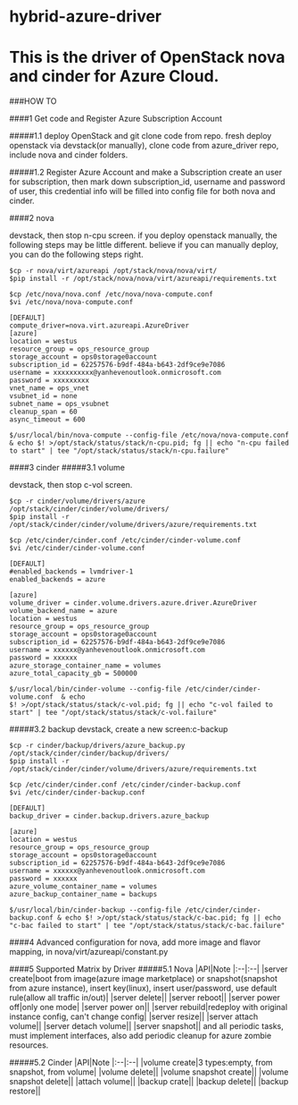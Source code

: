 # hybrid-azure-driver
# This is the driver of OpenStack nova and cinder for Azure Cloud.

###HOW TO

####1 Get code and Register Azure Subscription Account

#####1.1 deploy OpenStack and git clone code from repo.
fresh deploy openstack via devstack(or manually),
clone code from azure_driver repo, include nova and cinder folders.

#####1.2 Register Azure Account and make a Subscription
create an user for subscription, then mark down subscription_id,
username and password of user, this credential info will be filled into
config file for both nova and cinder.

####2 nova

devstack, then stop n-cpu screen. if you deploy openstack manually, the 
following steps may be little different. believe if you can manually deploy, 
you can do the following steps right.
```
$cp -r nova/virt/azureapi /opt/stack/nova/nova/virt/
$pip install -r /opt/stack/nova/nova/virt/azureapi/requirements.txt

$cp /etc/nova/nova.conf /etc/nova/nova-compute.conf
$vi /etc/nova/nova-compute.conf

[DEFAULT]
compute_driver=nova.virt.azureapi.AzureDriver
[azure]
location = westus
resource_group = ops_resource_group
storage_account = ops0storage0account
subscription_id = 62257576-b9df-484a-b643-2df9ce9e7086
username = xxxxxxxxxx@yanhevenoutlook.onmicrosoft.com
password = xxxxxxxxx
vnet_name = ops_vnet
vsubnet_id = none
subnet_name = ops_vsubnet
cleanup_span = 60
async_timeout = 600

$/usr/local/bin/nova-compute --config-file /etc/nova/nova-compute.conf & echo $! >/opt/stack/status/stack/n-cpu.pid; fg || echo "n-cpu failed to start" | tee "/opt/stack/status/stack/n-cpu.failure"
```

####3 cinder
#####3.1 volume

devstack, then stop c-vol screen.
```
$cp -r cinder/volume/drivers/azure /opt/stack/cinder/cinder/volume/drivers/
$pip install -r /opt/stack/cinder/cinder/volume/drivers/azure/requirements.txt

$cp /etc/cinder/cinder.conf /etc/cinder/cinder-volume.conf
$vi /etc/cinder/cinder-volume.conf

[DEFAULT]
#enabled_backends = lvmdriver-1
enabled_backends = azure

[azure]
volume_driver = cinder.volume.drivers.azure.driver.AzureDriver
volume_backend_name = azure
location = westus
resource_group = ops_resource_group
storage_account = ops0storage0account
subscription_id = 62257576-b9df-484a-b643-2df9ce9e7086
username = xxxxxx@yanhevenoutlook.onmicrosoft.com
password = xxxxxx
azure_storage_container_name = volumes
azure_total_capacity_gb = 500000

$/usr/local/bin/cinder-volume --config-file /etc/cinder/cinder-volume.conf  & echo 
$! >/opt/stack/status/stack/c-vol.pid; fg || echo "c-vol failed to start" | tee "/opt/stack/status/stack/c-vol.failure"
```

#####3.2 backup
devstack, create a new screen:c-backup
```
$cp -r cinder/backup/drivers/azure_backup.py /opt/stack/cinder/cinder/backup/drivers/
$pip install -r /opt/stack/cinder/cinder/volume/drivers/azure/requirements.txt

$cp /etc/cinder/cinder.conf /etc/cinder/cinder-backup.conf
$vi /etc/cinder/cinder-backup.conf

[DEFAULT]
backup_driver = cinder.backup.drivers.azure_backup

[azure]
location = westus
resource_group = ops_resource_group
storage_account = ops0storage0account
subscription_id = 62257576-b9df-484a-b643-2df9ce9e7086
username = xxxxxx@yanhevenoutlook.onmicrosoft.com
password = xxxxxx
azure_volume_container_name = volumes
azure_backup_container_name = backups

$/usr/local/bin/cinder-backup --config-file /etc/cinder/cinder-backup.conf & echo $! >/opt/stack/status/stack/c-bac.pid; fg || echo "c-bac failed to start" | tee "/opt/stack/status/stack/c-bac.failure"
```

####4 Advanced configuration
for nova, add more image and flavor mapping, in nova/virt/azureapi/constant.py

####5 Supported Matrix by Driver
#####5.1 Nova
|API|Note
|:--|:--|
|server create|boot from image(azure image marketplace) or snapshot(snapshot from azure instance), insert key(linux), insert user/password, use default rule(allow all traffic in/out)|
|server delete||
|server reboot||
|server power off|only one mode|
|server power on||
|server rebuild|redeploy with original instance config, can't change config|
|server resize||
|server attach volume||
|server detach volume||
|server snapshot||
and all periodic tasks, must implement interfaces, also add periodic cleanup 
for azure zombie resources.

#####5.2 Cinder
|API|Note
|:--|:--|
|volume create|3 types:empty, from snapshot, from volume|
|volume delete||
|volume snapshot create||
|volume snapshot delete||
|attach volume||
|backup crate||
|backup delete||
|backup restore||
